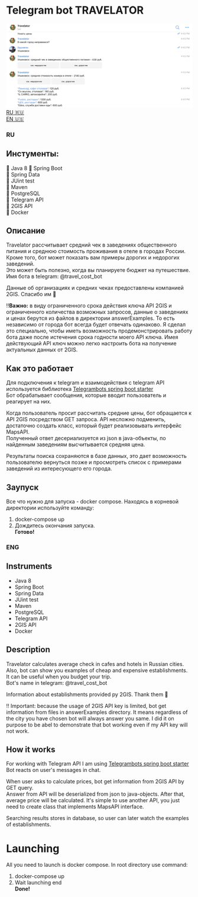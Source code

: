 # Telegram bot TRAVELATOR

![example](chat.png)
[RU :ru:](#RU)  
[EN :us:](#ENG)

### RU

## Инстументы:  
:small_blue_diamond: Java 8
:small_blue_diamond: Spring Boot  
:small_blue_diamond: Spring Data  
:small_blue_diamond: JUint test  
:small_blue_diamond: Maven  
:small_blue_diamond: PostgreSQL  
:small_blue_diamond: Telegram API  
:small_blue_diamond: 2GIS API  
:small_blue_diamond: Docker  


## Описание
Travelator  рассчитывает средний чек в заведениях общественного питания и среднюю стоимость проживания в отеле в городах России.
Кроме того, бот может показать вам примеры дорогих и недорогих заведений.  
Это может быть полезно, когда вы планируете бюджет на путешествие.  
Имя бота в telegram: @travel_cost_bot  

Данные об организациях и средних чеках предоставлены компанией 2GIS. Спасибо им :blue_heart:  

:bangbang:**Важно:** в виду ограниченного срока действия ключа API 2GIS и ограниченного количества возможных запросов, данные о заведениях и ценах берутся из файлов в 
директории answerExamples. То есть независимо от города бот всегда будет отвечать одинаково. Я сделал это специально, чтобы иметь возможность продемонстрировать работу бота 
даже после истечения срока годности моего API ключа. Имея действующий API ключ можно легко настроить бота на получение актуальных данных от 2GIS.  
  
## Как это работает
Для подключения к telegram и взаимодействия с telegram API используется библиотека [Telegrambots spring boot starter](https://github.com/rubenlagus/TelegramBots/tree/master/telegrambots-spring-boot-starter)  
Бот обрабатывает сообщения, которые вводит пользователь и реагирует на них.  
  
Когда пользователь просит рассчитать средние цены, бот обращается к API 2GIS посредством GET запроса. API несложно подменить, достаточно создать класс, который будет реализовывать интерфейс MapsAPI.  
Полученный ответ десериализуется из json в java-объекты, по найденным заведениям высчитывается средняя цена.  
  
Результаты поиска сохраняются в базе данных, это дает возможность пользователю вернуться позже и просмотреть список с примерами заведений из интересующего его города.

## Заупуск
Все что нужно для запуска - docker compose. Находясь в корневой директории используйте команду:  
1) docker-compose up  
2) Дождитесь окончания запуска.  
**Готово!**  


### ENG
## Instruments  
* Java 8
* Spring Boot
* Spring Data
* JUint test
* Maven
* PostgreSQL
* Telegram API
* 2GIS API
* Docker  
  
## Description
Travelator calculates average check in cafes and hotels in Russian cities. Also, bot can show you examples of cheap and expensive establishments.  
It can be useful when you budget your trip.  
Bot's name in telegram: @travel_cost_bot  
  
Information about establishments provided py 2GIS. Thank them :blue_heart:  

:bangbang: Important: because the usage of 2GIS API key is limited, bot get information from files in answerExamples directory. It means regardless of the city you have chosen 
bot will always answer you same. I did it on purpose to be abel to demonstrate that bot working even if my API key will not work.  

## How it works
For working with Telegram API I am using [Telegrambots spring boot starter](https://github.com/rubenlagus/TelegramBots/tree/master/telegrambots-spring-boot-starter)  
Bot reacts on user's messages in chat.  
  
When user asks to calculate prices, bot get information from 2GIS API by GET query.  
Answer from API will be deserialized from json to java-objects. After that, average price will be calculated.
It's simple to use another API, you just need to create class that implements MapsAPI interface.  
  
Searching results stores in database, so user can later watch the examples of establishments.


# Launching
All you need to launch is docker compose. In root directory use command:  
1) docker-compose up  
2) Wait launching end  
**Done!**

